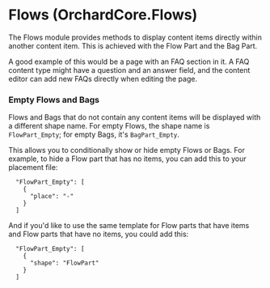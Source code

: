 # Flows (OrchardCore.Flows)

The Flows module provides methods to display content items directly within another content item. This is achieved with the Flow Part and the Bag Part.

A good example of this would be a page with an FAQ section in it. A FAQ content type might have a question and an answer field, and the content editor can add new FAQs directly when editing the page.

### Empty Flows and Bags

Flows and Bags that do not contain any content items will be displayed with a different shape name. For empty Flows, the shape name is `FlowPart_Empty`; for empty Bags, it's `BagPart_Empty`. 

This allows you to conditionally show or hide empty Flows or Bags. For example, to hide a Flow part that has no items, you can add this to your placement file:

```
  "FlowPart_Empty": [
    {
      "place": "-"
    }
  ]
```

And if you'd like to use the same template for Flow parts that have items and Flow parts that have no items, you could add this:

```
  "FlowPart_Empty": [
    {
      "shape": "FlowPart" 
    }
  ]
```
